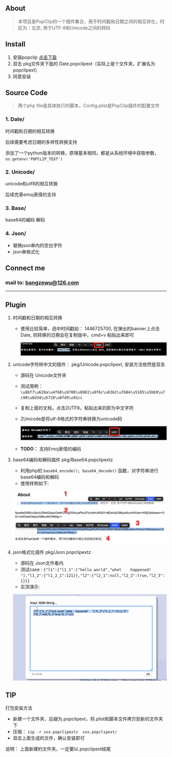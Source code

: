 About
---
> 本项目是PopClip的一个插件集合，用于时间戳和日期之间的相互转化，时区为：北京; 用于UTF-8和Unicode之间的转码

Install
----
1. 安装popclip [点击下载](popclip.dmg)
2. 双击 pkg文件夹下面的 Date.popclipext（实际上是个文件夹，扩展名为popclipext）
3. 同意安装


Source Code
------
> 两个php file是具体执行的脚本，Config.plist是PopClip插件的配置文件

### 1. Date/
时间戳和日期的相互转换

后续需要考虑日期的多样性转换支持

添加了一个python版本的转换，原理基本相同，都是从系统环境中获取参数，`os.getenv('POPCLIP_TEXT')`

### 2. Unicode/
unicode和utf8的相互转换

后续完善emoj表情的支持

### 3. Base/
base64的编码 解码


### 4. Json/
- 替换json串内的空白字符
- json串格式化

Connect me
----
### mail to: bangzewu@126.com


***



Plugin
---
1. 时间戳和日期的相互转换
	- 使用比较简单，选中时间戳如： 1446725700, 在弹出的banner上点击 Date, 则转换的日期会在复制版中，cmd+v 粘贴出来即可

		![时间戳转日期教程](image/2date.png)

2. unicode字符转中文的插件： pkg/Unicode.popclipext, 安装方法依然是双击

   - 源码在 Unicode文件夹
   - 测试用例： `\u8bf7\u628a\u4f60\u9700\u8981\u8f6c\u6362\u7684\u5185\u5bb9\u7c98\u8d34\u5728\u8fd9\u91cc`
   - 复制上面的文档，点击2UTF8，粘贴出来的即为中文字符
   - 2Unicode是将utf-8格式的字符串转换为unicode码

     ![unicode转码操作示意图](image/u2c.png)
     
   - **TODO：** 支持Emoj表情的编码

3. base64编码和解码插件 pkg/Base64.popclipextz
   
    - 利用php的 `base64_encode(); base64_decode()` 函数，对字符串进行base64编码和解码
    - 使用样例如下:

    ![base64转码&编码](image/base.png)

4. json格式化插件 pkg/Json.popclipextz

	- 源码在 Json文件看内
    - 测试case : `{"l1":{"l1_1":["hello world","whet    happened!      "],"l1_2":{"l1_2_1":121}},"l2":{"l2_1":null,"l2_2":true,"l2_3":{}}}`
	- 实测演示:

	![json](image/json.gif)	

TIP
---
打包安装方法

- 新建一个文件夹，后缀为.popclipext，将.plist和脚本文件拷贝到新的文件夹下
- 压缩： `zip -r xxx.popclipextz  xxx.popclipext/`
- 双击上面生成的文件，确认安装即可

说明： 上面新建的文件夹，一定要以.popclipext结尾
